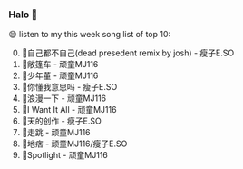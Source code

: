 

### Halo 👋

😄 listen to my this week song list of top 10:

0. 🌈自己都不自己(dead presedent remix by josh) - 瘦子E.SO
1. 🌈敞篷车 - 顽童MJ116
2. 🌈少年董  - 顽童MJ116
3. 🌈你懂我意思吗 - 瘦子E.SO
4. 🌈浪漫一下 - 顽童MJ116
5. 🌈I Want It All - 顽童MJ116
6. 🌈天的创作 - 瘦子E.SO
7. 🌈走跳 - 顽童MJ116
8. 🌈地痞 - 顽童MJ116/瘦子E.SO
9. 🌈Spotlight - 顽童MJ116

